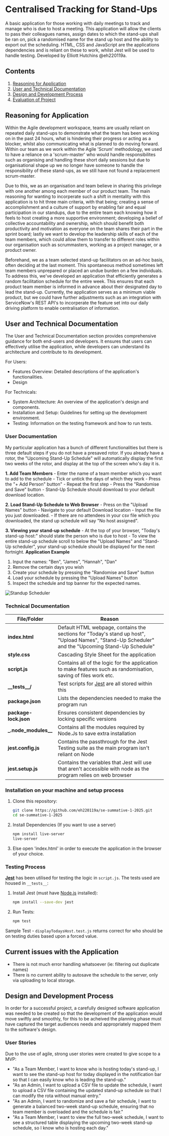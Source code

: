 # Centralised Tracking for Stand-Ups
A basic application for those working with daily meetings to track and manage who is due to host a meeting. This application will allow the clients to pass their colleagues names, assign dates to which the stand-ups shall be ran on, pick a randomised name for the stand up host and the ability to export out the scheduling. HTML, CSS and JavaScript are the applications dependencies and is reliant on these to work, whilst Jest will be used to handle testing. Developed by Elliott Hutchins @eh220119a.
## Contents
1. [Reasoning for Application](#reasoning-for-application)
2. [User and Technical Documentation](#user-and-Technical-documentation)
3. [Design and Development Process](#development-and-design-process)
4. [Evaluation of Project](#evaluation-of-project)
## Reasoning for Application
Within the Agile development workspace, teams are usually reliant on repeated daily stand-ups to demonstrate what the team has been working on in the past 24 hours, what is hindering their progress or acting as a blocker, whilst also communicating what is planned to do moving forward. Within our team as we work within the Agile 'Scrum' methodology, we used to have a reliance on a 'scrum-master' who would handle
responsibilites such as organising and handling these short daily sessions but due to organisational shape up we no longer have someone to handle the responsibility of these stand-ups, as we still have not found a replacement scrum-master. 

Due to this, we as an organisation and team believe in sharing this privilege with one another among each member of our product team. The main reasoning for wanting to incorperate such a shift in mentality with this application is to hit three main criteria, with that being; creating a sense of accomplishment and a culture of support by enabling fair and equal participation in our standups, due to the entire team each knowing how it feels to host creating a more supportive environment; developing a belief of collective accountability and ownership, which should benefit both productivity and motivation as everyone on the team shares their part in the sprint board; lastly we want to develop the leadership skills of each of the team members, which could allow them to transfer to different roles within our organisation such as scrummasters, working as a project manager, or a product owner.

Beforehand, we as a team selected stand-up facilitators on an ad-hoc basis, often deciding at the last moment. This spontaneous method sometimes left team members unprepared or placed an undue burden on a few individuals. To address this, we've developed an application that efficiently generates a random facilitation schedule for the entire week. This ensures that each product team member is informed in advance about their designated day to lead the stand-up. Currently, the application serves as a minimum viable product, but we could have further adjustments such as an integration with ServiceNow's REST API's to incorperate the feature set into our daily driving platform to enable centralisation of information.
## User and Technical Documentation 
The User and Technical Documentation section provides comprehensive guidance for both end-users and developers. It ensures that users can effectively utilise the application, while developers can understand its architecture and contribute to its development.

For Users:
*   Features Overview: Detailed descriptions of the application's functionalities.
*   Design

For Technicals:
* System Architecture: An overview of the application's design and components.
* Installation and Setup: Guidelines for setting up the development environment.
* Testing: Information on the testing framework and how to run tests.
### User Documentation
My particular application has a bunch of different functionalities but there is three default steps if you do not have a presaved rotor. If you already have a rotor, the "Upcoming Stand-Up Schedule" will automatically display the first two weeks of the rotor, and display at the top of the screen who's day it is.

**1. Add Team Members**
    - Enter the name of a team member which you want to add to the schedule
    - Tick or untick the days of which they work
    - Press the "+ Add Person" button"
    - Repeat the first step
    - Press the "Randomise and Save" button
    - Stand-Up Schedule should download to your default download location.

**2. Load Stand-Up Schedule to Web Browser**
    - Press on the "Upload Names" button
    - Navigate to your default Download location
    - Input the file you just downloaded.
    - If there are no attendees in your csv file which you downloaded, the stand up schedule will say "No host assigned".

**3. Viewing your stand-up schedule**
    - At the top of your browser, "Today's stand-up host:" should state the person who is due to host
    - To view the entire stand-up schedule scroll to below the "Upload Names" and "Stand-Up scheduler", your stand-up schedule should be displayed for the next fortnight.
**Application Example**
1. Input the names: "Ben", "James", "Hannah", "Dan"
2. Remove the certain days you wish
3. Create your schedule by pressing the "Randomise and Save" button
4. Load your schedule by pressing the "Upload Names" button
5. Inspect the schedule and top banner for the expected names.

![Standup Scheduler](https://github.com/user-attachments/assets/7661539e-110d-4e5a-a090-636b1a395278)

### Technical Documentation


| File/Folder          | Reason                                                        |
|----------------------|-----------------------------------------------------------------|
| **index.html**       | Default HTML webpage, contains the sections for "Today's stand up host", "Upload Names", "Stand-Up Scheduler" and the "Upcoming Stand-Up Schedule" |
| **style.css**        | Cascading Style Sheet for the application  |
| **script.js**        | Contains all of the logic for the application to make features such as randomisation, saving of files work etc.  |
| **\_\_tests\_\_/**   | Test scripts for [Jest](https://jestjs.io/)  are all stored within this                           |
| **package.json**     | Lists the dependencies needed to make the program run                |
| **package-lock.json**| Ensures consistent dependencies by locking specific versions    |
| **\_\.node_modules\_\_**         | Contains all the modules required by Node.Js to save extra installation               |
| **jest.config.js** | Contains the passthrough for the Jest Testing suite as the main program isn't reliant on Node |
| **jest.setup.js**  | Contains the variables that Jest will use that aren't accessible with node as the program relies on web browser |

### Installation on your machine and setup process 
1. Clone this repository:

   ```bash
   git clone https://github.com/eh220119a/se-summative-1-2025.git
   cd se-summative-1-2025
   ```
2. Install Dependencies (If you want to use a server)
    ```bash
    npm install live-server
    live-server
    ```

3. Else open 'index.html' in order to execute the application in the browser of your choice.

### Testing Process
 **[Jest](https://jestjs.io/)** has been utilised for testing the logic in `script.js`. The tests used are housed in `__tests__`:
1. Install Jest (must have [Node.js](https://nodejs.org/en/download) installed):

   ```bash
   npm install --save-dev jest
   ```

2. Run Tests:

   ```bash
   npm test
   ```

Sample Test - `displayTodaysHost.test.js` returns correct for who should be on testing duties based upon a forced value.

## Current issues with the Application
- There is not much error handling whatsoever (ie: filtering out duplicate names)
- There is no current ability to autosave the schedule to the server, only via uploading to local storage.

## Design and Development Process
In order for a successful project, a carefully designed software application was needed to be created so that the development of the application would move swiftly and smoothly, for this to be acheived the planning phase must have captured the target audiences needs and appropriately mapped them to the software's design.
### User Stories 
Due to the use of agile, strong user stories were created to give scope to a MVP:
* "As a Team Member, I want to know who is hosting today's stand-up, I want to see the stand-up host for today displayed in the notification bar so that I can easily know who is leading the stand-up."
* "As an Admin, I want to upload a CSV file to update the schedule, I want to upload a CSV file containing the updated stand-up schedule so that I can modify the rota without manual entry."
* "As an Admin, I want to randomize and save a fair schedule, I want to generate a balanced two-week stand-up schedule, ensuring that no team member is overloaded and the schedule is fair."
* "As a Team Member, I want to view the full two-week schedule, I want to see a structured table displaying the upcoming two-week stand-up schedule, so I know who is hosting each day."